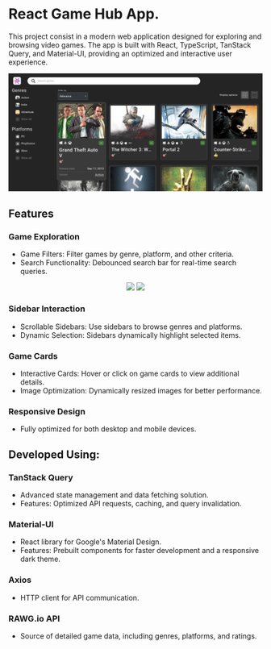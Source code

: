 # React Game Hub App.

This project consist in a modern web application designed for exploring and browsing video games. The app is built with React, TypeScript, TanStack Query, and Material-UI, providing an optimized and interactive user experience.

<div align='center' display='flex' flex-direction='row' width='70%'>
<img src='./src/assets/git/cover.png'>
</div>

## Features

### Game Exploration

- Game Filters: Filter games by genre, platform, and other criteria.
- Search Functionality: Debounced search bar for real-time search queries.
<div align='center' display='flex' flex-direction='row'>
<img src='./src/assets/git/navBarSearch.gif' width='49%'>
<img src='./src/assets/git/sortSelector.gif' width='49%'>
</div>

### Sidebar Interaction

- Scrollable Sidebars: Use sidebars to browse genres and platforms.
- Dynamic Selection: Sidebars dynamically highlight selected items.

### Game Cards

- Interactive Cards: Hover or click on game cards to view additional details.
- Image Optimization: Dynamically resized images for better performance.

### Responsive Design

- Fully optimized for both desktop and mobile devices.

## Developed Using:

### TanStack Query

- Advanced state management and data fetching solution.
- Features: Optimized API requests, caching, and query invalidation.

### Material-UI

- React library for Google's Material Design.
- Features: Prebuilt components for faster development and a responsive dark theme.

### Axios

- HTTP client for API communication.

### RAWG.io API

- Source of detailed game data, including genres, platforms, and ratings.
